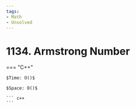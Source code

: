 ```yaml
---
tags:
- Math
- Unsolved
---
```



# 1134. Armstrong Number

=== "C++"

    $Time: O()$

    $Space: O()$

    ``` c++
    ```
